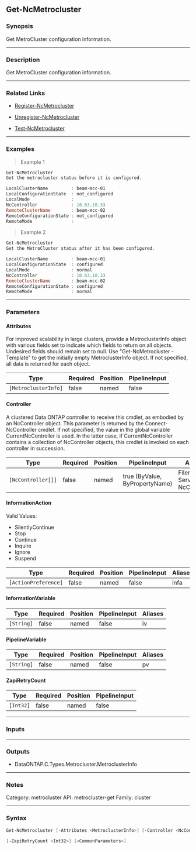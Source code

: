 Get-NcMetrocluster
------------------

### Synopsis
Get MetroCluster configuration information.

---

### Description

Get MetroCluster configuration information.

---

### Related Links
* [Register-NcMetrocluster](Register-NcMetrocluster)

* [Unregister-NcMetrocluster](Unregister-NcMetrocluster)

* [Test-NcMetrocluster](Test-NcMetrocluster)

---

### Examples
> Example 1

```PowerShell
Get-NcMetrocluster
Get the metrocluster status before it is configured.

LocalClusterName         : beam-mcc-01
LocalConfigurationState  : not_configured
LocalMode                : 
NcController             : 10.63.10.33
RemoteClusterName        : beam-mcc-02
RemoteConfigurationState : not_configured
RemoteMode               :

```
> Example 2

```PowerShell
Get-NcMetrocluster
Get the MetroCluster status after it has been configured.

LocalClusterName         : beam-mcc-01
LocalConfigurationState  : configured
LocalMode                : normal
NcController             : 10.63.10.33
RemoteClusterName        : beam-mcc-02
RemoteConfigurationState : configured
RemoteMode               : normal

```

---

### Parameters
#### **Attributes**
For improved scalability in large clusters, provide a MetroclusterInfo object with various fields set to indicate which fields to return on all objects.  Undesired fields should remain set to null.  Use "Get-NcMetrocluster -Template" to get the initially empty MetroclusterInfo object.  If not specified, all data is returned for each object.

|Type                |Required|Position|PipelineInput|
|--------------------|--------|--------|-------------|
|`[MetroclusterInfo]`|false   |named   |false        |

#### **Controller**
A clustered Data ONTAP controller to receive this cmdlet, as embodied by an NcController object.  This parameter is returned by the Connect-NcController cmdlet.  If not specified, the value in the global variable CurrentNcController is used.  In the latter case, if CurrentNcController contains a collection of NcController objects, this cmdlet is invoked on each controller in succession.

|Type              |Required|Position|PipelineInput                 |Aliases                          |
|------------------|--------|--------|------------------------------|---------------------------------|
|`[NcController[]]`|false   |named   |true (ByValue, ByPropertyName)|Filer<br/>Server<br/>NcController|

#### **InformationAction**

Valid Values:

* SilentlyContinue
* Stop
* Continue
* Inquire
* Ignore
* Suspend

|Type                |Required|Position|PipelineInput|Aliases|
|--------------------|--------|--------|-------------|-------|
|`[ActionPreference]`|false   |named   |false        |infa   |

#### **InformationVariable**

|Type      |Required|Position|PipelineInput|Aliases|
|----------|--------|--------|-------------|-------|
|`[String]`|false   |named   |false        |iv     |

#### **PipelineVariable**

|Type      |Required|Position|PipelineInput|Aliases|
|----------|--------|--------|-------------|-------|
|`[String]`|false   |named   |false        |pv     |

#### **ZapiRetryCount**

|Type     |Required|Position|PipelineInput|
|---------|--------|--------|-------------|
|`[Int32]`|false   |named   |false        |

---

### Inputs

---

### Outputs
* DataONTAP.C.Types.Metrocluster.MetroclusterInfo

---

### Notes
Category: metrocluster
API: metrocluster-get
Family: cluster

---

### Syntax
```PowerShell
Get-NcMetrocluster [-Attributes <MetroclusterInfo>] [-Controller <NcController[]>] [-InformationAction <ActionPreference>] [-InformationVariable <String>] [-PipelineVariable <String>] 
```
```PowerShell
[-ZapiRetryCount <Int32>] [<CommonParameters>]
```
